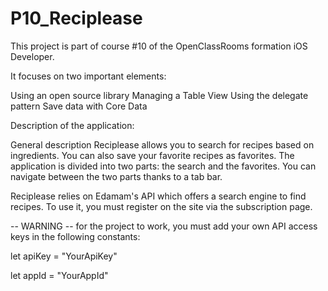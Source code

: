 # P10_Reciplease

This project is part of course #10 of the OpenClassRooms formation iOS Developer.

It focuses on two important elements:

Using an open source library
Managing a Table View
Using the delegate pattern
Save data with Core Data

Description of the application:

General description
Reciplease allows you to search for recipes based on ingredients. 
You can also save your favorite recipes as favorites.
The application is divided into two parts: the search and the favorites. 
You can navigate between the two parts thanks to a tab bar.

Reciplease relies on Edamam's API which offers a search engine to find recipes. To use it, you must register on the site via the subscription page.

-- WARNING -- for the project to work, you must add your own API access keys in the following constants:

let apiKey = "YourApiKey"

let appId = "YourAppId"




